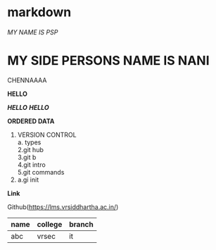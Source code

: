 # markdown
###### MY NAME IS PSP
# MY SIDE PERSONS NAME IS NANI
CHENNAAAA

**HELLO**

***HELLO***
*****HELLO*****

**ORDERED DATA**
1. VERSION CONTROL  
   a. types  
2.git hub  
3.git b  
4.git intro    
5.git commands  
6. a.gi init 
 
 **Link**  
 
 Github(https://lms.vrsiddhartha.ac.in/)
   
   
   |name|college|branch|
   |---|--------|-----|
   |abc|vrsec|it|
   
